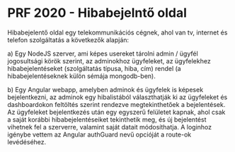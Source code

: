 # PRF 2020 - Hibabejelntő oldal
Hibabejelentő oldal egy telekommunikációs cégnek, ahol van tv, internet és telefon szolgáltatás a következők alapján:

a) Egy NodeJS szerver, ami képes usereket tárolni admin / ügyfél jogosultsági körök szerint, az adminokhoz ügyfeleket,
az ügyfelekhez hibabejelentéseket (szolgáltatás típusa, hiba, cím) rendel (a hibabejelentéseknek külön sémája mongodb-ben).

b) Egy Angular webapp, amelyben adminok és ügyfelek is képesek bejelentkezni, az adminok egy hibalistából választhatják ki az ügyfeleket
és dashboardokon feltöltés szerint rendezve megtekinthetőek a bejelentések. Az ügyfeleket bejelentkezés után egy egyszerű felületet kapnak,
ahol csak a saját korábbi hibabejelentéseiket tekinthetik meg, és új bejelentést vihetnek fel a szerverre, valamint saját datait módosíthatja.
A loginhoz igénybe vettem az Angular authGuard nevű opcióját a route-ok levédéséhez.
